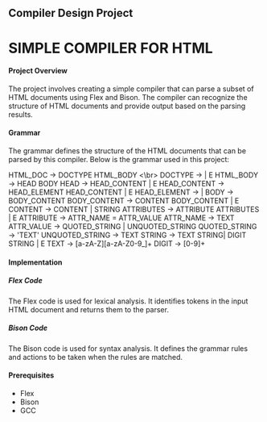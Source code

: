 ## Compiler Design Project

# SIMPLE COMPILER FOR HTML

#### Project Overview
The project involves creating a simple compiler that can parse a subset of HTML documents using Flex and Bison. The compiler can recognize the structure of HTML documents and provide output based on the parsing results.

#### Grammar
The grammar defines the structure of the HTML documents that can be parsed by this compiler. Below is the grammar used in this project:

HTML_DOC → DOCTYPE HTML_BODY  <\br>
DOCTYPE → <!DOCTYPE html> | E
HTML_BODY → <html> HEAD BODY </html>
HEAD → <head> HEAD_CONTENT </head> | E
HEAD_CONTENT → HEAD_ELEMENT HEAD_CONTENT | E
HEAD_ELEMENT → <title> STRING </title>| <meta ATTRIBUTES/>
BODY → <body> BODY_CONTENT </body>
BODY_CONTENT → <TEXT> CONTENT </TEXT> BODY_CONTENT | E
CONTENT → <TEXT> CONTENT </TEXT>| STRING
ATTRIBUTES → ATTRIBUTE ATTRIBUTES | E
ATTRIBUTE → ATTR_NAME = ATTR_VALUE
ATTR_NAME → TEXT
ATTR_VALUE → QUOTED_STRING | UNQUOTED_STRING
QUOTED_STRING → 'TEXT'
UNQUOTED_STRING → TEXT
STRING → TEXT STRING| DIGIT STRING | E
TEXT → [a-zA-Z][a-zA-Z0-9_]+
DIGIT → [0-9]+

#### Implementation
##### Flex Code
The Flex code is used for lexical analysis. It identifies tokens in the input HTML document and returns them to the parser.
##### Bison Code
The Bison code is used for syntax analysis. It defines the grammar rules and actions to be taken when the rules are matched.

#### Prerequisites
- Flex
- Bison
- GCC
